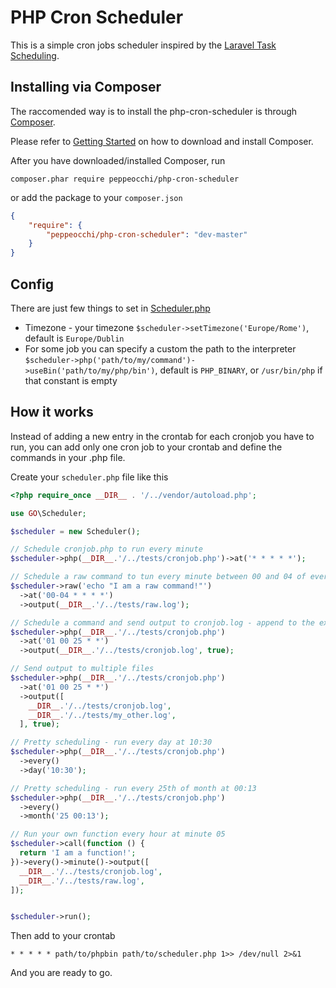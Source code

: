 PHP Cron Scheduler
==

This is a simple cron jobs scheduler inspired by the [Laravel Task Scheduling](http://laravel.com/docs/5.1/scheduling).

## Installing via Composer
The raccomended way is to install the php-cron-scheduler is through [Composer](https://getcomposer.org/).

Please refer to [Getting Started](https://getcomposer.org/doc/00-intro.md) on how to download and install Composer.

After you have downloaded/installed Composer, run

`composer.phar require peppeocchi/php-cron-scheduler`

or add the package to your `composer.json`
```json
{
    "require": {
        "peppeocchi/php-cron-scheduler": "dev-master"
    }
}
```

## Config
There are just few things to set in [Scheduler.php](https://github.com/peppeocchi/php-cron-scheduler/blob/master/src/GO/Scheduler.php)
- Timezone - your timezone `$scheduler->setTimezone('Europe/Rome')`, default is `Europe/Dublin`
- For some job you can specify a custom the path to the interpreter
  `$scheduler->php('path/to/my/command')->useBin('path/to/my/php/bin')`, default is `PHP_BINARY`, or `/usr/bin/php` if that constant is empty

## How it works
Instead of adding a new entry in the crontab for each cronjob you have to run, you can add only one cron job to your crontab and define the commands in your .php file.

Create your `scheduler.php` file like this
```php
<?php require_once __DIR__ . '/../vendor/autoload.php';

use GO\Scheduler;

$scheduler = new Scheduler();

// Schedule cronjob.php to run every minute
$scheduler->php(__DIR__.'/../tests/cronjob.php')->at('* * * * *');

// Schedule a raw command to tun every minute between 00 and 04 of every hour, send the output to raw.log
$scheduler->raw('echo "I am a raw command!"')
  ->at('00-04 * * * *')
  ->output(__DIR__.'/../tests/raw.log');

// Schedule a command and send output to cronjob.log - append to the existing file
$scheduler->php(__DIR__.'/../tests/cronjob.php')
  ->at('01 00 25 * *')
  ->output(__DIR__.'/../tests/cronjob.log', true);

// Send output to multiple files
$scheduler->php(__DIR__.'/../tests/cronjob.php')
  ->at('01 00 25 * *')
  ->output([
    __DIR__.'/../tests/cronjob.log',
    __DIR__.'/../tests/my_other.log',
  ], true);

// Pretty scheduling - run every day at 10:30
$scheduler->php(__DIR__.'/../tests/cronjob.php')
  ->every()
  ->day('10:30');

// Pretty scheduling - run every 25th of month at 00:13
$scheduler->php(__DIR__.'/../tests/cronjob.php')
  ->every()
  ->month('25 00:13');

// Run your own function every hour at minute 05
$scheduler->call(function () {
  return 'I am a function!';
})->every()->minute()->output([
  __DIR__.'/../tests/cronjob.log',
  __DIR__.'/../tests/raw.log',
]);


$scheduler->run();
```

Then add to your crontab

````
* * * * * path/to/phpbin path/to/scheduler.php 1>> /dev/null 2>&1
````

And you are ready to go.
